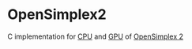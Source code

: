 # OpenSimplex2
C implementation for [CPU](CPU) and [GPU](GPU/OpenCL) of [OpenSimplex 2](https://github.com/KdotJPG/OpenSimplex2)

